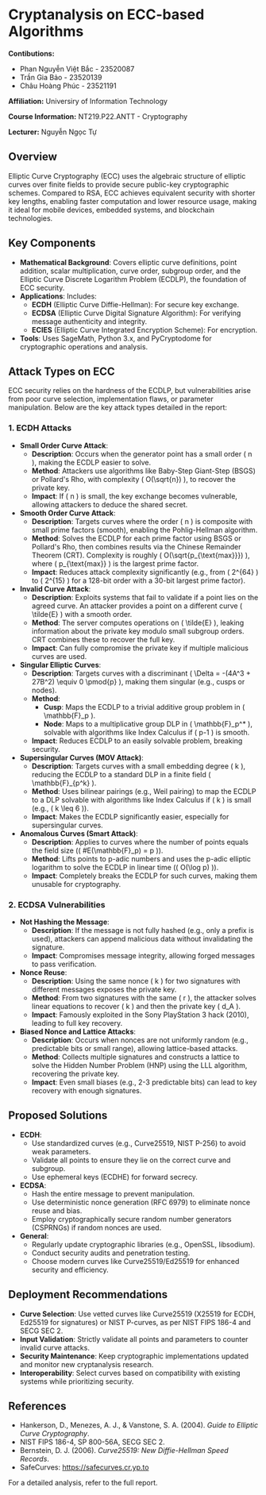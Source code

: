 # Cryptanalysis on ECC-based Algorithms
**Contibutions:**
- Phan Nguyễn Việt Bắc - 23520087
- Trần Gia Bảo         - 23520139
- Châu Hoàng Phúc - 23521191

**Affiliation:**
Universiry of Information Technology

**Course Information:**
NT219.P22.ANTT - Cryptography

**Lecturer:** 
Nguyễn Ngọc Tự

## Overview
Elliptic Curve Cryptography (ECC) uses the algebraic structure of elliptic curves over finite fields to provide secure public-key cryptographic schemes. Compared to RSA, ECC achieves equivalent security with shorter key lengths, enabling faster computation and lower resource usage, making it ideal for mobile devices, embedded systems, and blockchain technologies.

## Key Components
- **Mathematical Background**: Covers elliptic curve definitions, point addition, scalar multiplication, curve order, subgroup order, and the Elliptic Curve Discrete Logarithm Problem (ECDLP), the foundation of ECC security.
- **Applications**: Includes:
  - **ECDH** (Elliptic Curve Diffie-Hellman): For secure key exchange.
  - **ECDSA** (Elliptic Curve Digital Signature Algorithm): For verifying message authenticity and integrity.
  - **ECIES** (Elliptic Curve Integrated Encryption Scheme): For encryption.
- **Tools**: Uses SageMath, Python 3.x, and PyCryptodome for cryptographic operations and analysis.

## Attack Types on ECC
ECC security relies on the hardness of the ECDLP, but vulnerabilities arise from poor curve selection, implementation flaws, or parameter manipulation. Below are the key attack types detailed in the report:

### 1. ECDH Attacks
- **Small Order Curve Attack**:
  - **Description**: Occurs when the generator point has a small order \( n \), making the ECDLP easier to solve.
  - **Method**: Attackers use algorithms like Baby-Step Giant-Step (BSGS) or Pollard's Rho, with complexity \( O(\sqrt{n}) \), to recover the private key.
  - **Impact**: If \( n \) is small, the key exchange becomes vulnerable, allowing attackers to deduce the shared secret.
- **Smooth Order Curve Attack**:
  - **Description**: Targets curves where the order \( n \) is composite with small prime factors (smooth), enabling the Pohlig-Hellman algorithm.
  - **Method**: Solves the ECDLP for each prime factor using BSGS or Pollard's Rho, then combines results via the Chinese Remainder Theorem (CRT). Complexity is roughly \( O(\sqrt{p_{\text{max}}}) \), where \( p_{\text{max}} \) is the largest prime factor.
  - **Impact**: Reduces attack complexity significantly (e.g., from \( 2^{64} \) to \( 2^{15} \) for a 128-bit order with a 30-bit largest prime factor).
- **Invalid Curve Attack**:
  - **Description**: Exploits systems that fail to validate if a point lies on the agreed curve. An attacker provides a point on a different curve \( \tilde{E} \) with a smooth order.
  - **Method**: The server computes operations on \( \tilde{E} \), leaking information about the private key modulo small subgroup orders. CRT combines these to recover the full key.
  - **Impact**: Can fully compromise the private key if multiple malicious curves are used.
- **Singular Elliptic Curves**:
  - **Description**: Targets curves with a discriminant \( \Delta = -(4A^3 + 27B^2) \equiv 0 \pmod{p} \), making them singular (e.g., cusps or nodes).
  - **Method**: 
    - **Cusp**: Maps the ECDLP to a trivial additive group problem in \( \mathbb{F}_p \).
    - **Node**: Maps to a multiplicative group DLP in \( \mathbb{F}_p^* \), solvable with algorithms like Index Calculus if \( p-1 \) is smooth.
  - **Impact**: Reduces ECDLP to an easily solvable problem, breaking security.
- **Supersingular Curves (MOV Attack)**:
  - **Description**: Targets curves with a small embedding degree \( k \), reducing the ECDLP to a standard DLP in a finite field \( \mathbb{F}_{p^k} \).
  - **Method**: Uses bilinear pairings (e.g., Weil pairing) to map the ECDLP to a DLP solvable with algorithms like Index Calculus if \( k \) is small (e.g., \( k \leq 6 \)).
  - **Impact**: Makes the ECDLP significantly easier, especially for supersingular curves.
- **Anomalous Curves (Smart Attack)**:
  - **Description**: Applies to curves where the number of points equals the field size (\( \#E(\mathbb{F}_p) = p \)).
  - **Method**: Lifts points to p-adic numbers and uses the p-adic elliptic logarithm to solve the ECDLP in linear time (\( O(\log p) \)).
  - **Impact**: Completely breaks the ECDLP for such curves, making them unusable for cryptography.

### 2. ECDSA Vulnerabilities
- **Not Hashing the Message**:
  - **Description**: If the message is not fully hashed (e.g., only a prefix is used), attackers can append malicious data without invalidating the signature.
  - **Impact**: Compromises message integrity, allowing forged messages to pass verification.
- **Nonce Reuse**:
  - **Description**: Using the same nonce \( k \) for two signatures with different messages exposes the private key.
  - **Method**: From two signatures with the same \( r \), the attacker solves linear equations to recover \( k \) and then the private key \( d_A \).
  - **Impact**: Famously exploited in the Sony PlayStation 3 hack (2010), leading to full key recovery.
- **Biased Nonce and Lattice Attacks**:
  - **Description**: Occurs when nonces are not uniformly random (e.g., predictable bits or small range), allowing lattice-based attacks.
  - **Method**: Collects multiple signatures and constructs a lattice to solve the Hidden Number Problem (HNP) using the LLL algorithm, recovering the private key.
  - **Impact**: Even small biases (e.g., 2-3 predictable bits) can lead to key recovery with enough signatures.

## Proposed Solutions
- **ECDH**:
  - Use standardized curves (e.g., Curve25519, NIST P-256) to avoid weak parameters.
  - Validate all points to ensure they lie on the correct curve and subgroup.
  - Use ephemeral keys (ECDHE) for forward secrecy.
- **ECDSA**:
  - Hash the entire message to prevent manipulation.
  - Use deterministic nonce generation (RFC 6979) to eliminate nonce reuse and bias.
  - Employ cryptographically secure random number generators (CSPRNGs) if random nonces are used.
- **General**:
  - Regularly update cryptographic libraries (e.g., OpenSSL, libsodium).
  - Conduct security audits and penetration testing.
  - Choose modern curves like Curve25519/Ed25519 for enhanced security and efficiency.

## Deployment Recommendations
- **Curve Selection**: Use vetted curves like Curve25519 (X25519 for ECDH, Ed25519 for signatures) or NIST P-curves, as per NIST FIPS 186-4 and SECG SEC 2.
- **Input Validation**: Strictly validate all points and parameters to counter invalid curve attacks.
- **Security Maintenance**: Keep cryptographic implementations updated and monitor new cryptanalysis research.
- **Interoperability**: Select curves based on compatibility with existing systems while prioritizing security.

## References
- Hankerson, D., Menezes, A. J., & Vanstone, S. A. (2004). *Guide to Elliptic Curve Cryptography*.
- NIST FIPS 186-4, SP 800-56A, SECG SEC 2.
- Bernstein, D. J. (2006). *Curve25519: New Diffie-Hellman Speed Records*.
- SafeCurves: https://safecurves.cr.yp.to

For a detailed analysis, refer to the full report.